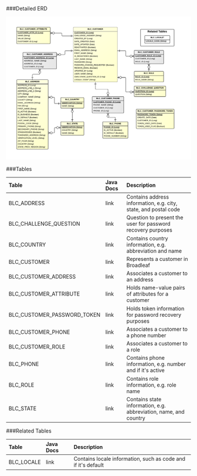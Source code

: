 ###Detailed ERD

![Customer Detail](images/dataModel/CustomerDetailedERD.png)

###Tables

| Table                      | Java Docs | Description                                         |
|:---------------------------|:----------|:----------------------------------------------------|
|BLC_ADDRESS                 | link      | Contains address information, e.g. city, state, and postal code   |
|BLC_CHALLENGE_QUESTION      | link      | Question to present the user for password recovery purposes       |
|BLC_COUNTRY                 | link      | Contains country information, e.g. abbreviation and name          |
|BLC_CUSTOMER                | link      | Represents a customer in Broadleaf  |
|BLC_CUSTOMER_ADDRESS        | link      | Associates a customer to an address  |
|BLC_CUSTOMER_ATTRIBUTE      | link      | Holds name-value pairs of attributes for a customer  |
|BLC_CUSTOMER_PASSWORD_TOKEN | link      | Holds token information for password recovery purposes  |
|BLC_CUSTOMER_PHONE          | link      | Associates a customer to a phone number  |
|BLC_CUSTOMER_ROLE           | link      | Associates a customer to a role  |
|BLC_PHONE                   | link      | Contains phone information, e.g. number and if it's active        |
|BLC_ROLE                    | link      | Contains role information, e.g. role name  |
|BLC_STATE                   | link      | Contains state information, e.g. abbreviation, name, and country  |

###Related Tables

| Table               | Java Docs	  | Description                                                    |
|:--------------------|:--------------|:---------------------------------------------------------------|
|BLC_LOCALE           | link          | Contains locale information, such as code and if it's default  |